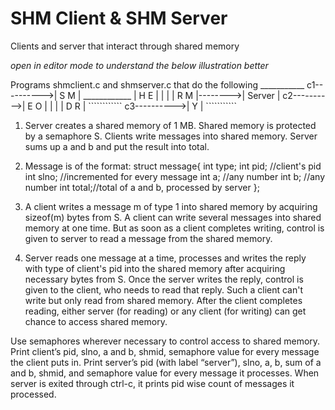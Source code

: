 # SHM Client & SHM Server
Clients and server that interact through shared memory

*open in editor mode to understand the below illustration better*

Programs shmclient.c and shmserver.c that do the following
             ___________
c1---------->| S    M  |         ____________
             | H    E  |         |          |
             | R    M  |-------->|  Server  |
c2---------->| E    O  |         |          |
             | D    R  |         ````````````
c3---------->|      Y  |
             ```````````
             
1) Server creates a shared memory of 1 MB. Shared memory is protected by a semaphore S. Clients write messages into shared memory. Server sums up a and b and put the result into total.

2)  Message is of the format:
            struct message{
                        int type;
                        int pid; //client's pid
                        int slno; //incremented for every message
                        int a; //any number
                        int b; //any number
                        int total;//total of a and b, processed by server
            }; 
            
3) A client writes a message m of type 1 into shared memory by acquiring sizeof(m) bytes from S. A client can write several messages into shared memory at one time. But as soon as a client completes writing, control is given to server to read a message from the shared memory.

4) Server reads one message at a time, processes and writes the reply with type of client's pid into the shared memory after acquiring necessary bytes from S. Once the server writes the reply, control is given to the client, who needs to read that reply. Such a client can't write but only read from shared memory. After the client completes reading, either server (for reading) or any client (for writing) can get chance to access shared memory.

Use semaphores wherever necessary to control access to shared memory. Print client’s pid, slno, a and b, shmid, semaphore value for every message the client puts in. Print server’s pid (with label “server”),  slno, a, b, sum of a and b,  shmid, and semaphore value for every message it processes. When server is exited through ctrl-c, it prints pid wise count of messages it processed. 
